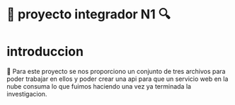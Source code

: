 # :mag_right: proyecto integrador N1 :mag:

# introduccion
:pushpin: Para este proyecto se nos proporciono un conjunto de tres archivos para poder trabajar en ellos
y poder crear una api para que un servicio web en la nube consuma lo que fuimos haciendo una vez ya
terminada la investigacion. 

